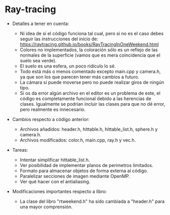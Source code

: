 # Ray-tracing

- Detalles a tener en cuenta:
    * Ni idea de si el código funciona tal cual, pero si no es el caso debes seguir las instrucciones del inicio de: https://raytracing.github.io/books/RayTracingInOneWeekend.html
    * Colores no implementados, la coloración sólo es un reflejo de las normales de la superficie (vamos que es mera coincidencia que el suelo sea verde).
    * El suelo es una esfera, un poco ridículo lo sé.
    * Todo está más o menos comentado excepto main.cpp y camera.h, ya que son los que parecen tener más cambios a futuro.
    * La cámara sí puede moverse pero no puede realizar giros de ningún tipo.
    * Si os da error algún archivo en el editor es un problema de este, el código es completamente funcional debido a las herencias de clases. Igualmente se podrían incluir las clases para que no dé error, pero realmente es innecesario.

- Cambios respecto a código anterior:
    * Archivos añadidos: header.h, hittable.h, hittable_list.h, sphere.h y camera.h.
    * Archivos modificados: color.h, main.cpp, ray.h y vec.h.

- Tareas:
    * Intentar simplificar hittable_list.h.
    * Ver posibilidad de implementar planos de perimetros limitados.
    * Formato para almacenar objetos de forma externa al código.
    * Paralelizar secciones de imagen mediante OpenMP.
    * Ver qué hacer con el antialiasing.

- Modificaciones importantes respecto a libro:
    * La clase del libro "rtweekend.h" ha sido cambiada a "header.h" para una mayor comprensión.